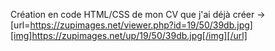 Création en code HTML/CSS de mon CV que j'ai déjà créer ->
[url=https://zupimages.net/viewer.php?id=19/50/39db.jpg][img]https://zupimages.net/up/19/50/39db.jpg[/img][/url]
